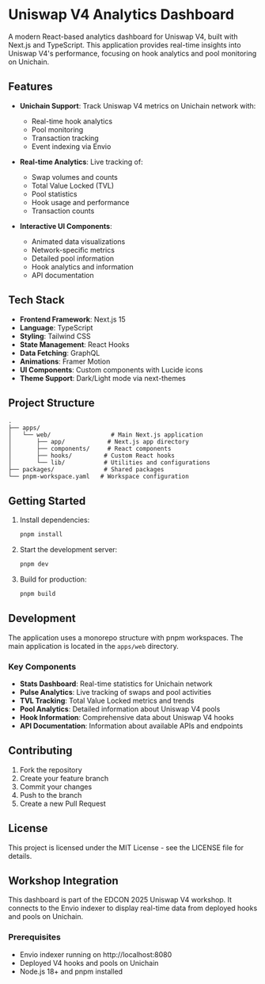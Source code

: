 # Uniswap V4 Analytics Dashboard

A modern React-based analytics dashboard for Uniswap V4, built with Next.js and TypeScript. This application provides real-time insights into Uniswap V4's performance, focusing on hook analytics and pool monitoring on Unichain.

## Features

- **Unichain Support**: Track Uniswap V4 metrics on Unichain network with:
  - Real-time hook analytics
  - Pool monitoring
  - Transaction tracking
  - Event indexing via Envio

- **Real-time Analytics**: Live tracking of:
  - Swap volumes and counts
  - Total Value Locked (TVL)
  - Pool statistics
  - Hook usage and performance
  - Transaction counts

- **Interactive UI Components**:
  - Animated data visualizations
  - Network-specific metrics
  - Detailed pool information
  - Hook analytics and information
  - API documentation

## Tech Stack

- **Frontend Framework**: Next.js 15
- **Language**: TypeScript
- **Styling**: Tailwind CSS
- **State Management**: React Hooks
- **Data Fetching**: GraphQL
- **Animations**: Framer Motion
- **UI Components**: Custom components with Lucide icons
- **Theme Support**: Dark/Light mode via next-themes

## Project Structure

```
.
├── apps/
│   └── web/                 # Main Next.js application
│       ├── app/            # Next.js app directory
│       ├── components/     # React components
│       ├── hooks/         # Custom React hooks
│       └── lib/           # Utilities and configurations
├── packages/              # Shared packages
└── pnpm-workspace.yaml   # Workspace configuration
```

## Getting Started

1. Install dependencies:
   ```bash
   pnpm install
   ```

2. Start the development server:
   ```bash
   pnpm dev
   ```

3. Build for production:
   ```bash
   pnpm build
   ```

## Development

The application uses a monorepo structure with pnpm workspaces. The main application is located in the `apps/web` directory.

### Key Components

- **Stats Dashboard**: Real-time statistics for Unichain network
- **Pulse Analytics**: Live tracking of swaps and pool activities
- **TVL Tracking**: Total Value Locked metrics and trends
- **Pool Analytics**: Detailed information about Uniswap V4 pools
- **Hook Information**: Comprehensive data about Uniswap V4 hooks
- **API Documentation**: Information about available APIs and endpoints

## Contributing

1. Fork the repository
2. Create your feature branch
3. Commit your changes
4. Push to the branch
5. Create a new Pull Request

## License

This project is licensed under the MIT License - see the LICENSE file for details.

## Workshop Integration

This dashboard is part of the EDCON 2025 Uniswap V4 workshop. It connects to the Envio indexer to display real-time data from deployed hooks and pools on Unichain.

### Prerequisites

- Envio indexer running on http://localhost:8080
- Deployed V4 hooks and pools on Unichain
- Node.js 18+ and pnpm installed